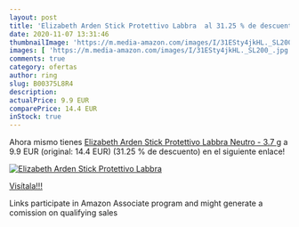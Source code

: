 ```yaml
---
layout: post
title: 'Elizabeth Arden Stick Protettivo Labbra  al 31.25 % de descuento'
date: 2020-11-07 13:31:46
thumbnailImage: 'https://m.media-amazon.com/images/I/31ESty4jkHL._SL200_.jpg'
images: [ 'https://m.media-amazon.com/images/I/31ESty4jkHL._SL200_.jpg' ]
comments: true
category: ofertas
author: ring
slug: B00375L8R4
description:
actualPrice: 9.9 EUR
comparePrice: 14.4 EUR
inStock: true
---
```


Ahora mismo tienes [Elizabeth Arden Stick Protettivo Labbra  Neutro - 3.7 g](https://www.amazon.it/dp/B00375L8R4/?tag=tolees00-21) a 9.9 EUR (original: 14.4 EUR) (31.25 %  de descuento) en el siguiente enlace!

[![Elizabeth Arden Stick Protettivo Labbra ](https://m.media-amazon.com/images/I/31ESty4jkHL._SL200_.jpg)](https://www.amazon.it/dp/B00375L8R4/?tag=tolees00-21)

[Visítala!!!](https://www.amazon.it/dp/B00375L8R4/?tag=tolees00-21)

Links participate in Amazon Associate program and might generate a comission on qualifying sales
